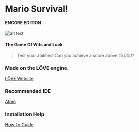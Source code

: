 # Mario Survival!
#### ENCORE EDITION
 
![alt text](https://images-wixmp-ed30a86b8c4ca887773594c2.wixmp.com/f/4445bd67-b4bf-479c-9b5b-5fdafd50d4a5/d47pb7z-8aaef4ff-a5a0-4821-9878-737d4f5ebf4d.png?token=eyJ0eXAiOiJKV1QiLCJhbGciOiJIUzI1NiJ9.eyJzdWIiOiJ1cm46YXBwOjdlMGQxODg5ODIyNjQzNzNhNWYwZDQxNWVhMGQyNmUwIiwiaXNzIjoidXJuOmFwcDo3ZTBkMTg4OTgyMjY0MzczYTVmMGQ0MTVlYTBkMjZlMCIsIm9iaiI6W1t7InBhdGgiOiJcL2ZcLzQ0NDViZDY3LWI0YmYtNDc5Yy05YjViLTVmZGFmZDUwZDRhNVwvZDQ3cGI3ei04YWFlZjRmZi1hNWEwLTQ4MjEtOTg3OC03MzdkNGY1ZWJmNGQucG5nIn1dXSwiYXVkIjpbInVybjpzZXJ2aWNlOmZpbGUuZG93bmxvYWQiXX0.6UKYFc_KNIBeWsqzdn1Aw6SVu5LUyWNIWjWPxEtb7kk "Luigi") 

#### The Game Of Wits and Luck
>Test your abilities! Can you achieve a score above *15,000*? 

### Made on the LÖVE engine.
[LÖVE Website](https://love2d.org)
 
### Recommended IDE
[Atom](https://ide.atom.io/)

### Installation Help
[How To Guide](https://love2d.org/wiki/Atom)
